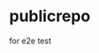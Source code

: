 # publicrepo
for e2e test





































































































































































































































































































































































































































































































































































































































































































































































































































































































































































































































































































































































































































































































































































































































































































































































































































































































































































































































































































































































































































































































































































































































































































































































































































































































































































































































































































































































































































































































































































































































































































































































































































































































































































































































































































































































































































































































































































































































































































































































































































































































































































